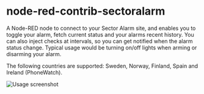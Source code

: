 # node-red-contrib-sectoralarm
A Node-RED node to connect to your Sector Alarm site, and enables you to toggle your alarm, fetch current status and your alarms recent history. You can also inject checks at intervals, so you can get notified when the alarm status change. Typical usage would be turning on/off lights when arming or disarming your alarm.

The following countries are supported: Sweden, Norway, Finland, Spain and Ireland (PhoneWatch).

![Usage screenshot](https://raw.githubusercontent.com/perbrage/node-red-contrib-sectoralarm/master/screenshot.png "Example usage of node")
